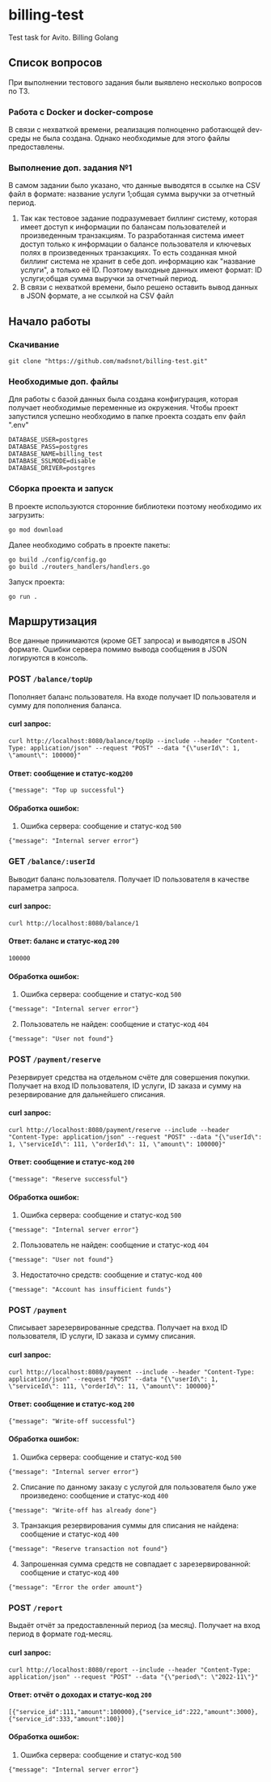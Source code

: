 # billing-test
Test task for Avito. Billing Golang

## Список вопросов
При выполнении тестового задания были выявлено несколько вопросов по ТЗ.

### Работа с Docker и docker-compose
В связи с нехваткой времени, реализация полноценно работающей dev-среды не была создана. Однако необходимые для этого файлы предоставлены.

### Выполнение доп. задания №1
В самом задании было указано, что данные выводятся в ссылке на CSV файл в формате: название услуги 1;общая сумма выручки за отчетный период.
1. Так как тестовое задание подразумевает биллинг систему, которая имеет доступ к информации по балансам пользователей и произведенным транзакциям. То разработанная система имеет доступ только к информации о балансе пользователя и ключевых полях в произведенных транзакциях. То есть созданная мной биллинг система не хранит в себе доп. информацию как "название услуги", а только её ID. Поэтому выходные данных имеют формат: ID услуги;общая сумма выручки за отчетный период.
2. В связи с нехваткой времени, было решено оставить вывод данных в JSON формате, а не ссылкой на CSV файл

## Начало работы

### Скачивание
```
git clone "https://github.com/madsnot/billing-test.git"
```

### Необходимые доп. файлы
Для работы с базой данных была создана конфигурация, которая получает необходимые переменные из окружения. Чтобы проект запустился успешно необходимо в папке проекта создать env файл ".env"

```env
DATABASE_USER=postgres
DATABASE_PASS=postgres
DATABASE_NAME=billing_test
DATABASE_SSLMODE=disable
DATABASE_DRIVER=postgres
```
### Сборка проекта и запуск
В проекте используются сторонние библиотеки поэтому необходимо их загрузить:
```
go mod download
```
Далее необходимо собрать в проекте пакеты:
```
go build ./config/config.go
go build ./routers_handlers/handlers.go
```
Запуск проекта:
```
go run .
```

## Маршрутизация
Все данные принимаются (кроме GET запроса) и выводятся в JSON формате. Ошибки сервера помимо вывода сообщения в JSON логируются в консоль.

### POST `/balance/topUp`
Пополняет баланс пользователя. На входе получает ID пользователя и сумму для пополнения баланса. 

#### curl запрос:
```
curl http://localhost:8080/balance/topUp --include --header "Content-Type: application/json" --request "POST" --data "{\"userId\": 1, \"amount\": 100000}"
```

#### Ответ: сообщение и статус-код`200`
```
{"message": "Top up successful"}
```

#### Обработка ошибок:
1. Ошибка сервера: сообщение и статус-код `500`
```
{"message": "Internal server error"}
```

### GET `/balance/:userId`
Выводит баланс пользователя. Получает ID пользователя в качестве параметра запроса.

#### curl запрос:
```
curl http://localhost:8080/balance/1
```

#### Ответ: баланс и статус-код `200`
```
100000
```

#### Обработка ошибок:

1. Ошибка сервера: сообщение и статус-код `500`
```
{"message": "Internal server error"}
```
2. Пользователь не найден: сообщение и статус-код `404`
```
{"message": "User not found"}
```

### POST `/payment/reserve`
Резервирует средства на отдельном счёте для совершения покупки. Получает на вход ID пользователя, ID услуги, ID заказа и сумму на резервирование для дальнейшего списания.

#### curl запрос:
```
curl http://localhost:8080/payment/reserve --include --header "Content-Type: application/json" --request "POST" --data "{\"userId\": 1, \"serviceId\": 111, \"orderId\": 11, \"amount\": 100000}"
```
#### Ответ: сообщение и статус-код `200`
```
{"message": "Reserve successful"}
```

#### Обработка ошибок:

1. Ошибка сервера: сообщение и статус-код `500`
```
{"message": "Internal server error"}
```
2. Пользователь не найден: сообщение и статус-код `404`
```
{"message": "User not found"}
```
3. Недостаточно средств: сообщение и статус-код `400`
```
{"message": "Account has insufficient funds"}
```

### POST `/payment`
Списывает зарезервированные средства. Получает на вход ID пользователя, ID услуги, ID заказа и сумму списания.

#### curl запрос:
```
curl http://localhost:8080/payment --include --header "Content-Type: application/json" --request "POST" --data "{\"userId\": 1, \"serviceId\": 111, \"orderId\": 11, \"amount\": 100000}"
```

#### Ответ: сообщение и статус-код `200`
```
{"message": "Write-off successful"}
```

#### Обработка ошибок:

1. Ошибка сервера: сообщение и статус-код `500`
```
{"message": "Internal server error"}
```
2. Списание по данному заказу с услугой для пользователя было уже произведено: сообщение и статус-код `400`
```
{"message": "Write-off has already done"}
```
3. Транзакция резервирования суммы для списания не найдена: сообщение и статус-код `400`
```
{"message": "Reserve transaction not found"}
```
4. Запрошенная сумма средств не совпадает с зарезервированной: сообщение и статус-код `400`
```
{"message": "Error the order amount"}
```

### POST `/report`
Выдаёт отчёт за предоставленный период (за месяц). Получает на вход период в формате год-месяц.

#### curl запрос:
```
curl http://localhost:8080/report --include --header "Content-Type: application/json" --request "POST" --data "{\"period\": \"2022-11\"}"
```

#### Ответ: отчёт о доходах и статус-код `200`
```
[{"service_id":111,"amount":100000},{"service_id":222,"amount":3000},{"service_id":333,"amount":100}]
```

#### Обработка ошибок:

1. Ошибка сервера: сообщение и статус-код `500`
```
{"message": "Internal server error"}
```
